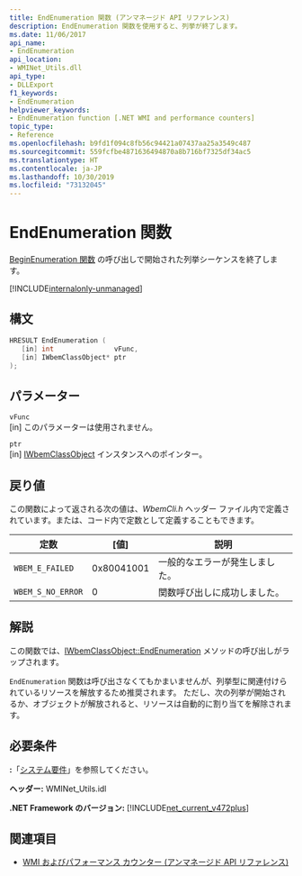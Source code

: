 ```yaml
---
title: EndEnumeration 関数 (アンマネージド API リファレンス)
description: EndEnumeration 関数を使用すると、列挙が終了します。
ms.date: 11/06/2017
api_name:
- EndEnumeration
api_location:
- WMINet_Utils.dll
api_type:
- DLLExport
f1_keywords:
- EndEnumeration
helpviewer_keywords:
- EndEnumeration function [.NET WMI and performance counters]
topic_type:
- Reference
ms.openlocfilehash: b9fd1f094c8fb56c94421a07437aa25a3549c487
ms.sourcegitcommit: 559fcfbe4871636494870a8b716bf7325df34ac5
ms.translationtype: HT
ms.contentlocale: ja-JP
ms.lasthandoff: 10/30/2019
ms.locfileid: "73132045"
---
```

# <a name="endenumeration-function"></a>EndEnumeration 関数

[BeginEnumeration 関数](beginenumeration.md) の呼び出しで開始された列挙シーケンスを終了します。

[!INCLUDE[internalonly-unmanaged](../../../../includes/internalonly-unmanaged.md)]

## <a name="syntax"></a>構文

```cpp
HRESULT EndEnumeration (
   [in] int               vFunc,
   [in] IWbemClassObject* ptr
);
```

## <a name="parameters"></a>パラメーター

`vFunc`\
[in] このパラメーターは使用されません。

`ptr`\
[in] [IWbemClassObject](/windows/desktop/api/wbemcli/nn-wbemcli-iwbemclassobject) インスタンスへのポインター。

## <a name="return-value"></a>戻り値

この関数によって返される次の値は、*WbemCli.h* ヘッダー ファイル内で定義されています。または、コード内で定数として定義することもできます。

|定数  |[値]  |説明  |
|---------|---------|---------|
|`WBEM_E_FAILED` | 0x80041001 | 一般的なエラーが発生しました。 |
|`WBEM_S_NO_ERROR` | 0 | 関数呼び出しに成功しました。  |

## <a name="remarks"></a>解説

この関数では、[IWbemClassObject::EndEnumeration](/windows/desktop/api/wbemcli/nn-wbemcli-iwbemclassobject) メソッドの呼び出しがラップされます。

`EndEnumeration` 関数は呼び出さなくてもかまいませんが、列挙型に関連付けられているリソースを解放するため推奨されます。 ただし、次の列挙が開始されるか、オブジェクトが解放されると、リソースは自動的に割り当てを解除されます。

## <a name="requirements"></a>必要条件

**:**「[システム要件](../../get-started/system-requirements.md)」を参照してください。

**ヘッダー:** WMINet_Utils.idl

**.NET Framework のバージョン:** [!INCLUDE[net_current_v472plus](../../../../includes/net-current-v472plus.md)]

## <a name="see-also"></a>関連項目

- [WMI およびパフォーマンス カウンター (アンマネージド API リファレンス)](index.md)
